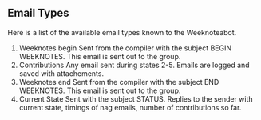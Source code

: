 Email Types
-----------

Here is a list of the available email types known to the Weeknoteabot.

1. Weeknotes begin
  Sent from the compiler with the subject BEGIN WEEKNOTES. This email is sent out to the group.
2. Contributions
  Any email sent during states 2-5. Emails are logged and saved with attachements.
3. Weeknotes end
  Sent from the compiler with the subject END WEEKNOTES. This email is sent out to the group. 
4. Current State
  Sent with the subject STATUS. Replies to the sender with current state, timings of nag emails, number of contributions so far.
